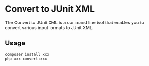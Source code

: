 Convert to JUnit XML
===========================

The Convert to JUnit XML is a command line tool that enables you to convert
various input formats to JUnit XML.

Usage
-----

    composer install xxx
    php xxx convert:xxx
